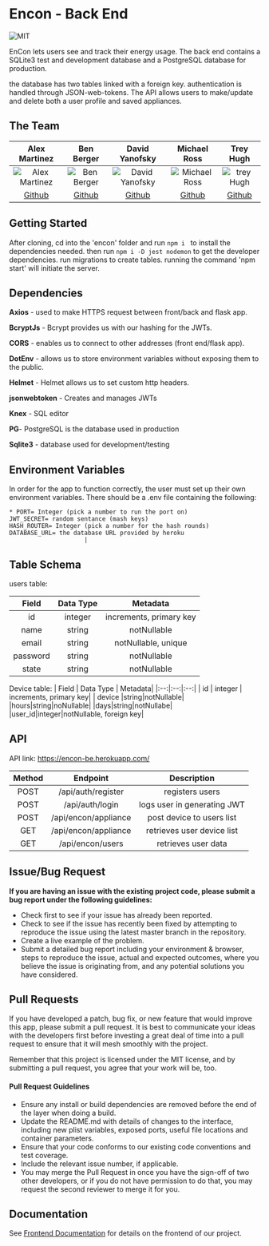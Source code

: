 


# Encon - Back End
![MIT](https://camo.githubusercontent.com/743d6ca437fec2ad80985c1208501b7c7b4b97ae/68747470733a2f2f696d672e736869656c64732e696f2f7061636b61676973742f6c2f646f637472696e652f6f726d2e737667)

EnCon lets users see and track their energy usage. The back end contains a SQLite3 test and development database and a PostgreSQL database for production.

the database has two tables linked with a foreign key. authentication is handled through JSON-web-tokens. The API allows users to make/update and delete both a user profile and saved appliances.

## The Team

| Alex Martinez | Ben Berger | David Yanofsky | Michael Ross | Trey Hugh |
|:--:|:--:|:--:|:--:|:--:|
| ![Alex Martinez](https://i.imgur.com/fnXqQ0L.jpg) |![Ben Berger](https://i.imgur.com/8p3gSQl.jpg) |![David Yanofsky](https://i.imgur.com/UhYHwuu.jpg)|![Michael Ross](https://i.imgur.com/XcmtLC1.png)|![trey Hugh](https://i.imgur.com/qwkZkK3.jpg)
| [Github](https://github.com/AlexandroM1234) | [Github](https://github.com/benjberg) | [Github](https://github.com/dqxy) |[Github](https://github.com/rssmj)|[Github](https://github.com/HUGHIII)

## Getting Started

After cloning, cd into the 'encon' folder and run  `npm i `  to install the dependencies needed. then run  `npm i -D jest nodemon`  to get the developer dependencies. run migrations to create tables. running the command 'npm start' will initiate the server. 

## Dependencies 

**Axios** - used to make HTTPS request between front/back and flask app.

**BcryptJs** - Bcrypt provides us with our hashing for the JWTs.

**CORS** - enables us to connect to other addresses (front end/flask app).

**DotEnv** - allows us to store environment variables without exposing them to the public.

**Helmet** - Helmet allows us to set custom http headers.

**jsonwebtoken** - Creates and manages JWTs

**Knex** - SQL editor 

**PG**- PostgreSQL is the database used in production

**Sqlite3** - database used for development/testing

## Environment Variables

In order for the app to function correctly, the user must set up their own environment variables. There should be a .env file containing the following:

```
* PORT= Integer (pick a number to run the port on)
JWT_SECRET= random sentance (mash keys)
HASH_ROUTER= Integer (pick a number for the hash rounds)
DATABASE_URL= the database URL provided by heroku
                     |
```

## Table Schema

users table:

| Field | Data Type | Metadata|
|:--:|:--:|:--:|
| id | integer | increments, primary key |
|name| string | notNullable |
|email|string|notNullable, unique|
|password|string|notNullable|
|state|string|notNullable|


Device table:
| Field | Data Type | Metadata|
|:--:|:--:|:--:|
| id | integer | increments, primary key|
| device |string|notNullable|
|hours|string|noNullable|
|days|string|notNullabe|
|user_id|integer|notNullable, foreign key| 


## API

   API link:  https://encon-be.herokuapp.com/

| Method | Endpoint |Description|
|:--:|:--:|:--:
| POST | /api/auth/register |registers users|
|POST|/api/auth/login|logs user in generating JWT|
|POST|/api/encon/appliance|post device to users list|
|GET|/api/encon/appliance|retrieves user device list|
|GET|/api/encon/users| retrieves user data |

## Issue/Bug Request
**If you are having an issue with the existing project code, please submit a bug report under the following guidelines:**

-   Check first to see if your issue has already been reported.
-   Check to see if the issue has recently been fixed by attempting to reproduce the issue using the latest master branch in the repository.
-   Create a live example of the problem.
-   Submit a detailed bug report including your environment & browser, steps to reproduce the issue, actual and expected outcomes, where you believe the issue is originating from, and any potential solutions you have considered.

## Pull Requests

If you have developed a patch, bug fix, or new feature that would improve this app, please submit a pull request. It is best to communicate your ideas with the developers first before investing a great deal of time into a pull request to ensure that it will mesh smoothly with the project.

Remember that this project is licensed under the MIT license, and by submitting a pull request, you agree that your work will be, too.

#### Pull Request Guidelines

-   Ensure any install or build dependencies are removed before the end of the layer when doing a build.
-   Update the README.md with details of changes to the interface, including new plist variables, exposed ports, useful file locations and container parameters.
-   Ensure that your code conforms to our existing code conventions and test coverage.
-   Include the relevant issue number, if applicable.
-   You may merge the Pull Request in once you have the sign-off of two other developers, or if you do not have permission to do that, you may request the second reviewer to merge it for you.
## Documentation

See  [Frontend Documentation](https://github.com/Lambda-School-Labs/Encon-fe)  for details on the frontend of our project.
